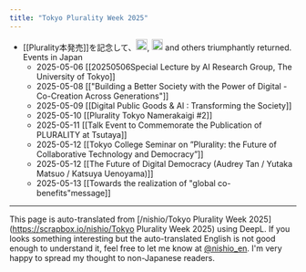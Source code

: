 ```yaml
---
title: "Tokyo Plurality Week 2025"
---
```


- [[Plurality本発売]]を記念して、<img src='https://scrapbox.io/api/pages/nishio-en/Audrey Tang/icon' alt='Audrey Tang.icon' height="19.5"/>, <img src='https://scrapbox.io/api/pages/nishio-en/Glen Weyl/icon' alt='Glen Weyl.icon' height="19.5"/> and others triumphantly returned. Events in Japan
    - 2025-05-06  [[20250506Special Lecture by AI Research Group, The University of Tokyo]]
    - 2025-05-08 [["Building a Better Society with the Power of Digital - Co-Creation Across Generations"]]
    - 2025-05-09 [[Digital Public Goods & AI : Transforming the Society]]
    - 2025-05-10 [[Plurality Tokyo Namerakaigi #2]]
    - 2025-05-11  [[Talk Event to Commemorate the Publication of PLURALITY at Tsutaya]]
    - 2025-05-12 [[Tokyo College Seminar on ”Plurality: the Future of Collaborative Technology and Democracy”]]
    - 2025-05-12 [[The Future of Digital Democracy (Audrey Tan / Yutaka Matsuo / Katsuya Uenoyama)]]
    - 2025-05-13 [[Towards the realization of "global co-benefits"message]]

---
This page is auto-translated from [/nishio/Tokyo Plurality Week 2025](https://scrapbox.io/nishio/Tokyo Plurality Week 2025) using DeepL. If you looks something interesting but the auto-translated English is not good enough to understand it, feel free to let me know at [@nishio_en](https://twitter.com/nishio_en). I'm very happy to spread my thought to non-Japanese readers.